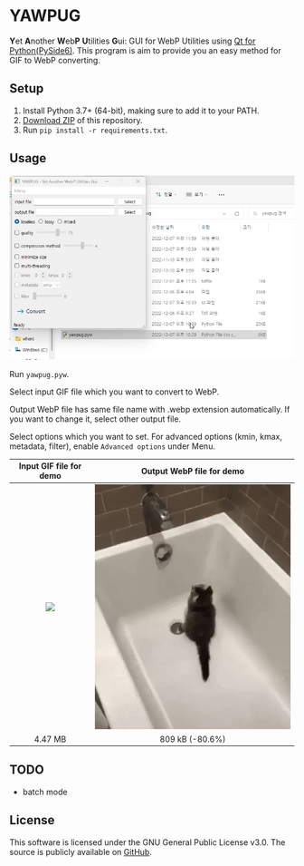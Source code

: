 # YAWPUG
**Y**et **A**nother **W**eb**P** **U**tilities **G**ui: GUI for WebP Utilities using [Qt for Python(PySide6)](https://doc.qt.io/qtforpython/).
This program is aim to provide you an easy method for GIF to WebP converting.

## Setup
1. Install Python 3.7+ (64-bit), making sure to add it to your PATH.
2. [Download ZIP](https://github.com/uaevuon/YAWPUG/archive/refs/heads/main.zip) of this repository.
3. Run `pip install -r requirements.txt`.

## Usage
![demo](demo.webp)

Run `yawpug.pyw`.

Select input GIF file which you want to convert to WebP.

Output WebP file has same file name with .webp extension automatically. If you want to change it, select other output file.

Select options which you want to set. For advanced options (kmin, kmax, metadata, filter), enable `Advanced options` under Menu.


| Input GIF file for demo | Output WebP file for demo |
| :---: | :---: |
| ![](1612930718742.gif)  |  ![](1612930718742.webp) |
| 4.47 MB | 809 kB (-80.6%)  |

## TODO
* batch mode

## License
This software is licensed under the GNU General Public License v3.0.
The source is publicly available on [GitHub](https://github.com/uaevuon/yawpug).
